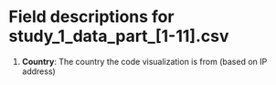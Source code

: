 # Field descriptions for study_1_data_part_[1-11].csv

1. **Country**: The country the code visualization is from (based on IP address)
